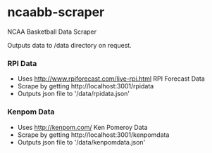 ncaabb-scraper
==============

NCAA Basketball Data Scraper

Outputs data to /data directory on request.


### RPI Data
* Uses http://www.rpiforecast.com/live-rpi.html RPI Forecast Data
* Scrape by getting http://localhost:3001/rpidata
* Outputs json file to '/data/rpidata.json'


### Kenpom Data
* Uses http://kenpom.com/ Ken Pomeroy Data 
* Scrape by getting http://localhost:3001/kenpomdata
* Outputs json file to '/data/kenpomdata.json'



